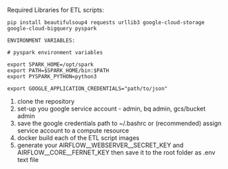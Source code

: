 Required Libraries for ETL scripts:

    pip install beautifulsoup4 requests urllib3 google-cloud-storage google-cloud-bigquery pyspark

    ENVIRONMENT VARIABLES:

    # pyspark environment variables

    export SPARK_HOME=/opt/spark
    export PATH=$SPARK_HOME/bin:$PATH
    export PYSPARK_PYTHON=python3

    export GOOGLE_APPLICATION_CREDENTIALS="path/to/json"

1. clone the repository
2. set-up you google service account - admin, bq admin, gcs/bucket admin
3. save the google credentials path to ~/.bashrc or (recommended) assign service account to a compute resource
4. docker build each of the ETL script images
5. generate your AIRFLOW__WEBSERVER__SECRET_KEY and AIRFLOW__CORE__FERNET_KEY then save it to the root folder as .env text file